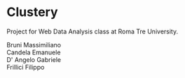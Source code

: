 # Clustery
Project for Web Data Analysis class at Roma Tre University.

Bruni Massimiliano</br>
Candela Emanuele</br>
D' Angelo Gabriele</br>
Frillici Filippo
